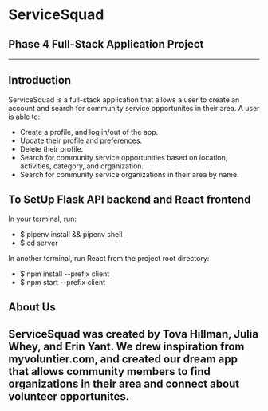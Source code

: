 # ServiceSquad

## Phase 4 Full-Stack Application Project

---

## Introduction

ServiceSquad is a full-stack application that allows a user to create an account and search for community service opportunites in their area. 
A user is able to:
- Create a profile, and log in/out of the app.
- Update their profile and preferences.
- Delete their profile. 
- Search for community service opportunities based on location, activities, category, and organization.
- Search for community service organizations in their area by name.

## To SetUp Flask API backend and React frontend

In your terminal, run:
- $ pipenv install && pipenv shell
- $ cd server

In another terminal, run React from the project root directory:
- $ npm install --prefix client
- $ npm start --prefix client



## About Us

ServiceSquad was created by Tova Hillman, Julia Whey, and Erin Yant. We drew inspiration from myvoluntier.com, and created our dream app that allows community members to find organizations in their area and connect about volunteer opportunites. 
---

